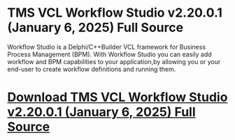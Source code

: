 # TMS VCL Workflow Studio v2.20.0.1 (January 6, 2025) Full Source

Workflow Studio is a Delphi/C++Builder VCL framework for Business Process Management (BPM). With Workflow Studio you can easily add workflow and BPM capabilities to your application,by allowing you or your end-user to create workflow definitions and running them.

# [Download TMS VCL Workflow Studio v2.20.0.1 (January 6, 2025) Full Source](https://developer.team/delphi/35231-tms-vcl-workflow-studio-v22001-january-6-2025-full-source.html)
